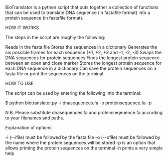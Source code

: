 BioTranslator is a python script that puts together a collection of functions that can be used to translate DNA sequence (in fastafile format) into a protein sequence (in fastafile format).

HOW IT WORKS

The steps in the script are roughly the following:

Reads in the fasta file
Stores the sequences in a dictionary
Generates the six possible frames for each sequence (+1, +2, +3 and -1, -2, -3)
Swaps the DNA sequences for protein sequences
Finds the longest protein sequence between an open and close marker
Stores the longest protein sequence for each DNA sequence in a dictionary
Can save the protein sequences on a fasta file or print the sequences on the terminal

HOW TO USE

The script can be used by entering the following into the terminal:

$ python biotranslator.py -i dnasequences.fa -o proteinsequence.fa -p

N.B. Please substitute dnasequences.fa and proteinseqeuence.fa according to your filenames and paths.

Explanation of options:

-i (--ifile) must be followed by the fasta file
-o (--ofile) must be followed by the name where the protein sequences will be stored
-p is an option that allows printing the protein sequences on the terminal
-h prints a very simple help
